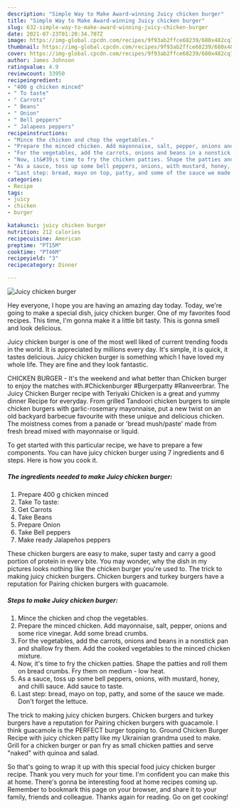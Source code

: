 ```yaml
---
description: "Simple Way to Make Award-winning Juicy chicken burger"
title: "Simple Way to Make Award-winning Juicy chicken burger"
slug: 632-simple-way-to-make-award-winning-juicy-chicken-burger
date: 2021-07-23T01:20:34.707Z
image: https://img-global.cpcdn.com/recipes/9f93ab2ffce68239/680x482cq70/juicy-chicken-burger-recipe-main-photo.jpg
thumbnail: https://img-global.cpcdn.com/recipes/9f93ab2ffce68239/680x482cq70/juicy-chicken-burger-recipe-main-photo.jpg
cover: https://img-global.cpcdn.com/recipes/9f93ab2ffce68239/680x482cq70/juicy-chicken-burger-recipe-main-photo.jpg
author: James Johnson
ratingvalue: 4.9
reviewcount: 33950
recipeingredient:
- "400 g chicken minced"
- " To taste"
- " Carrots"
- " Beans"
- " Onion"
- " Bell peppers"
- " Jalapeos peppers"
recipeinstructions:
- "Mince the chicken and chop the vegetables."
- "Prepare the minced chicken. Add mayonnaise, salt, pepper, onions and some rice vinegar. Add some bread crumbs."
- "For the vegetables, add the carrots, onions and beans in a nonstick pan and shallow fry them. Add the cooked vegetables to the minced chicken mixture."
- "Now, it&#39;s time to fry the chicken patties. Shape the patties and roll them on bread crumbs. Fry them on medium - low heat."
- "As a sauce, toss up some bell peppers, onions, with mustard, honey, and chilli sauce. Add sauce to taste."
- "Last step: bread, mayo on top, patty, and some of the sauce we made. Don&#39;t forget the lettuce."
categories:
- Recipe
tags:
- juicy
- chicken
- burger

katakunci: juicy chicken burger 
nutrition: 212 calories
recipecuisine: American
preptime: "PT15M"
cooktime: "PT46M"
recipeyield: "3"
recipecategory: Dinner

---
```



![Juicy chicken burger](https://img-global.cpcdn.com/recipes/9f93ab2ffce68239/680x482cq70/juicy-chicken-burger-recipe-main-photo.jpg)

Hey everyone, I hope you are having an amazing day today. Today, we're going to make a special dish, juicy chicken burger. One of my favorites food recipes. This time, I'm gonna make it a little bit tasty. This is gonna smell and look delicious.

Juicy chicken burger is one of the most well liked of current trending foods in the world. It is appreciated by millions every day. It's simple, it is quick, it tastes delicious. Juicy chicken burger is something which I have loved my whole life. They are fine and they look fantastic.

CHICKEN BURGER - It&#39;s the weekend and what better than Chicken burger to enjoy the matches with.#Chickenburger #Burgerpatty #Ranveerbrar. The Juicy Chicken Burger recipe with Teriyaki Chicken is a great and yummy dinner Recipe for everyday. From grilled Tandoori chicken burgers to simple chicken burgers with garlic-rosemary mayonnaise, put a new twist on an old backyard barbecue favourite with these unique and delicious chicken. The moistness comes from a panade or &#39;bread mush/paste&#39; made from fresh bread mixed with mayonnaise or liquid.


To get started with this particular recipe, we have to prepare a few components. You can have juicy chicken burger using 7 ingredients and 6 steps. Here is how you cook it.

<!--inarticleads1-->

##### The ingredients needed to make Juicy chicken burger:

1. Prepare 400 g chicken minced
1. Take  To taste:
1. Get  Carrots
1. Take  Beans
1. Prepare  Onion
1. Take  Bell peppers
1. Make ready  Jalapeños peppers


These chicken burgers are easy to make, super tasty and carry a good portion of protein in every bite. You may wonder, why the dish in my pictures looks nothing like the chicken burger you&#39;re used to. The trick to making juicy chicken burgers. Chicken burgers and turkey burgers have a reputation for Pairing chicken burgers with guacamole. 

<!--inarticleads2-->

##### Steps to make Juicy chicken burger:

1. Mince the chicken and chop the vegetables.
1. Prepare the minced chicken. Add mayonnaise, salt, pepper, onions and some rice vinegar. Add some bread crumbs.
1. For the vegetables, add the carrots, onions and beans in a nonstick pan and shallow fry them. Add the cooked vegetables to the minced chicken mixture.
1. Now, it&#39;s time to fry the chicken patties. Shape the patties and roll them on bread crumbs. Fry them on medium - low heat.
1. As a sauce, toss up some bell peppers, onions, with mustard, honey, and chilli sauce. Add sauce to taste.
1. Last step: bread, mayo on top, patty, and some of the sauce we made. Don&#39;t forget the lettuce.


The trick to making juicy chicken burgers. Chicken burgers and turkey burgers have a reputation for Pairing chicken burgers with guacamole. I think guacamole is the PERFECT burger topping to. Ground Chicken Burger Recipe with juicy chicken patty like my Ukrainian grandma used to make. Grill for a chicken burger or pan fry as small chicken patties and serve &#34;naked&#34; with quinoa and salad. 

So that's going to wrap it up with this special food juicy chicken burger recipe. Thank you very much for your time. I'm confident you can make this at home. There's gonna be interesting food at home recipes coming up. Remember to bookmark this page on your browser, and share it to your family, friends and colleague. Thanks again for reading. Go on get cooking!
